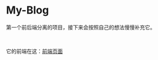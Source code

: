 # My-Blog
 第一个前后端分离的项目，接下来会按照自己的想法慢慢补充它。

<br>

它的前端在这：[前端页面](https://github.com/Jammillk/My-Blog-Vue)


